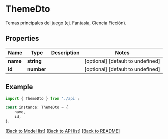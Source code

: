 # ThemeDto

Temas principales del juego (ej. Fantasía, Ciencia Ficción).

## Properties

Name | Type | Description | Notes
------------ | ------------- | ------------- | -------------
**name** | **string** |  | [optional] [default to undefined]
**id** | **number** |  | [optional] [default to undefined]

## Example

```typescript
import { ThemeDto } from './api';

const instance: ThemeDto = {
    name,
    id,
};
```

[[Back to Model list]](../README.md#documentation-for-models) [[Back to API list]](../README.md#documentation-for-api-endpoints) [[Back to README]](../README.md)
